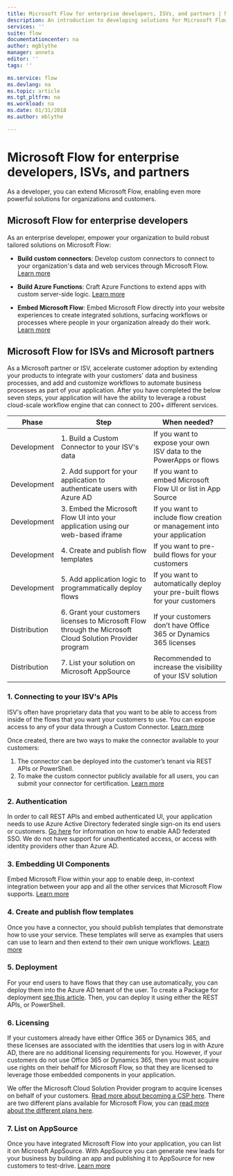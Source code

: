 ```yaml
---
title: Microsoft Flow for enterprise developers, ISVs, and partners | Microsoft Docs
description: An introduction to developing solutions for Microsoft Flow.
services: ''
suite: flow
documentationcenter: na
author: mgblythe
manager: anneta
editor: ''
tags: ''

ms.service: flow
ms.devlang: na
ms.topic: article
ms.tgt_pltfrm: na
ms.workload: na
ms.date: 01/31/2018
ms.author: mblythe

---
```

# Microsoft Flow for enterprise developers, ISVs, and partners

As a developer, you can extend Microsoft Flow, enabling even more powerful solutions for organizations and customers.

## Microsoft Flow for enterprise developers

As an enterprise developer, empower your organization to build robust tailored solutions on Microsoft Flow:

- **Build custom connectors**: Develop custom connectors to connect to your organization's data and web services through Microsoft Flow. [Learn more](https://docs.microsoft.com/connectors/custom-connectors/)

- **Build Azure Functions**: Craft Azure Functions to extend apps with custom server-side logic. [Learn more](https://docs.microsoft.com/azure/azure-functions/functions-flow-scenario)

- **Embed Microsoft Flow**: Embed Microsoft Flow directly into your website experiences to create integrated solutions, surfacing workflows or processes where people in your organization already do their work. [Learn more](embed-flow-dev.md)

## Microsoft Flow for ISVs and Microsoft partners

As a Microsoft partner or ISV, accelerate customer adoption by extending your products to integrate with your customers' data and business processes, and add and customize workflows to automate business processes as part of your application. After you have completed the below seven steps, your application will have the ability to leverage a robust cloud-scale workflow engine that can connect to 200+ different services.

| Phase | Step | When needed? |
| --- | --- | --- |
| Development | 1. Build a Custom Connector to your ISV's data | If you want to expose your own ISV data to the PowerApps or flows |
| Development | 2. Add support for your application to authenticate users with Azure AD | If you want to embed Microsoft Flow UI or list in App Source | 
| Development | 3. Embed the Microsoft Flow UI into your application using our web-based iframe | If you want to include flow creation or management into your application | 
| Development | 4. Create and publish flow templates | If you want to pre-build flows for your customers | 
| Development | 5. Add application logic to programmatically deploy flows | If you want to automatically deploy your pre-built flows for your customers | 
| Distribution | 6. Grant your customers licenses to Microsoft  Flow through the Microsoft Cloud Solution Provider program | If your customers don’t have Office 365 or Dynamics 365 licenses |
| Distribution | 7. List your solution on Microsoft AppSource | Recommended to increase the visibility of your ISV solution |

### 1. Connecting to your ISV's APIs

ISV's often have proprietary data that you want to be able to access from inside of the flows that you want your customers to use. You can expose access to any of your data through a Custom Connector. [Learn more](https://docs.microsoft.com/en-us/connectors/custom-connectors/)

Once created, there are two ways to make the connector available to your customers:
1. The connector can be deployed into the customer’s tenant via REST APIs or PowerShell.
2. To make the custom connector publicly available for all users, you can submit your connector for certification. [Learn more](https://docs.microsoft.com/connectors/custom-connectors/submit-certification)

### 2. Authentication 

In order to call REST APIs and embed authenticated UI, your application needs to use Azure Active Directory federated single sign-on its end users or customers. [Go here](https://identity.microsoft.com/) for information on how to enable AAD federated SSO. We do not have support for unauthenticated access, or access with identity providers other than Azure AD. 

### 3. Embedding UI Components

Embed Microsoft Flow within your app to enable deep, in-context integration between your app and all the other services that Microsoft Flow supports. [Learn more](embed-flow-dev.md)

### 4. Create and publish flow templates

Once you have a connector, you should publish templates that demonstrate how to use your service. These templates will serve as examples that users can use to learn and then extend to their own unique workflows. [Learn more](publish-a-template.md)

### 5. Deployment

For your end users to have flows that they can use automatically, you can deploy them into the Azure AD tenant of the user. To create a Package for deployment [see this article](https://docs.microsoft.com/powerapps/export-import-packages). Then, you can deploy it using either the REST APIs, or PowerShell.

### 6. Licensing

If your customers already have either Office 365 or Dynamics 365, and these licenses are associated with the identities that users log in with Azure AD, there are no additional licensing requirements for you. However, if your customers do not use Office 365 or Dynamics 365, then you must acquire use rights on their behalf for Microsoft Flow, so that they are licensed to leverage those embedded components in your application.

We offer the Microsoft Cloud Solution Provider program to acquire licenses on behalf of your customers. [Read more about becoming a CSP here](https://partner.microsoft.com/en-US/cloud-solution-provider). There are two different plans available for Microsoft Flow, you can [read more about the different plans here](https://flow.microsoft.com/pricing/).  

### 7. List on AppSource

Once you have integrated Microsoft Flow into your application, you can list it on Microsoft AppSource. With AppSource you can generate new leads for your business by building an app and publishing it to AppSource for new customers to test-drive. [Learn more](dev-appsource-test-drive.md)
